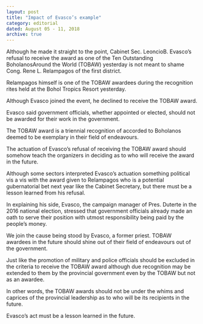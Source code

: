 ```yaml
---
layout: post
title: "Impact of Evasco’s example"
category: editorial
dated: August 05 - 11, 2018
archive: true
---
```


Although he made it straight to the point, Cabinet Sec. LeoncioB. Evasco’s refusal to receive the award as one of the Ten Outstanding BoholanosAround the World (TOBAW) yesterday is not meant to shame Cong. Rene L. Relampagos of the first district.

Relampagos himself is one of the TOBAW awardees during the recognition rites held at the Bohol Tropics Resort yesterday.

Although Evasco joined the event, he declined to receive the TOBAW award.

Evasco said government officials, whether appointed or elected, should not be awarded for their work in the government.

The TOBAW award is a triennial recognition of accorded to Boholanos deemed to be exemplary in their field of endeavours.

The actuation of Evasco’s refusal of receiving the TOBAW award should somehow teach the organizers in deciding as to who will receive the award in the future.

Although some sectors interpreted Evasco’s actuation something political vis a vis with the award given to Relampagos who is a potential gubernatorial bet next year like the Cabinet Secretary, but there must be a lesson learned from his refusal.

In explaining his side, Evasco, the campaign manager of Pres. Duterte in the 2016 national election, stressed that government officials already made an oath to serve their position with utmost responsibility being paid by the people’s money.

We join the cause being stood by Evasco, a former priest. TOBAW awardees in the future should shine out of their field of endeavours out of the government.

Just like the promotion of military and police officials should be excluded in the criteria to receive the TOBAW award although due recognition may be extended to them by the provincial government even by the TOBAW but not as an awardee.

In other words, the TOBAW awards should not be under the whims and caprices of the provincial leadership as to who will be its recipients in the future.

Evasco’s act must be a lesson learned in the future.